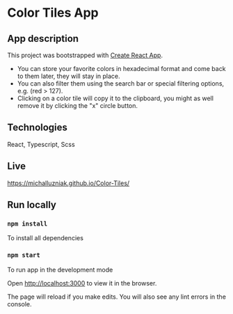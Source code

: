 # Color Tiles App

## App description

This project was bootstrapped with [Create React App](https://github.com/facebook/create-react-app).

- You can store your favorite colors in hexadecimal format and come back to them later, they will stay in place.
- You can also filter them using the search bar or special filtering options, e.g. (red > 127).
- Clicking on a color tile will copy it to the clipboard, you might as well remove it by clicking the "x" circle button.

## Technologies 

React, Typescript, Scss

## Live 
https://michalluzniak.github.io/Color-Tiles/

## Run locally 

### `npm install` 
To install all dependencies

### `npm start`
To run app in the development mode

Open [http://localhost:3000](http://localhost:3000) to view it in the browser.

The page will reload if you make edits.
You will also see any lint errors in the console.

